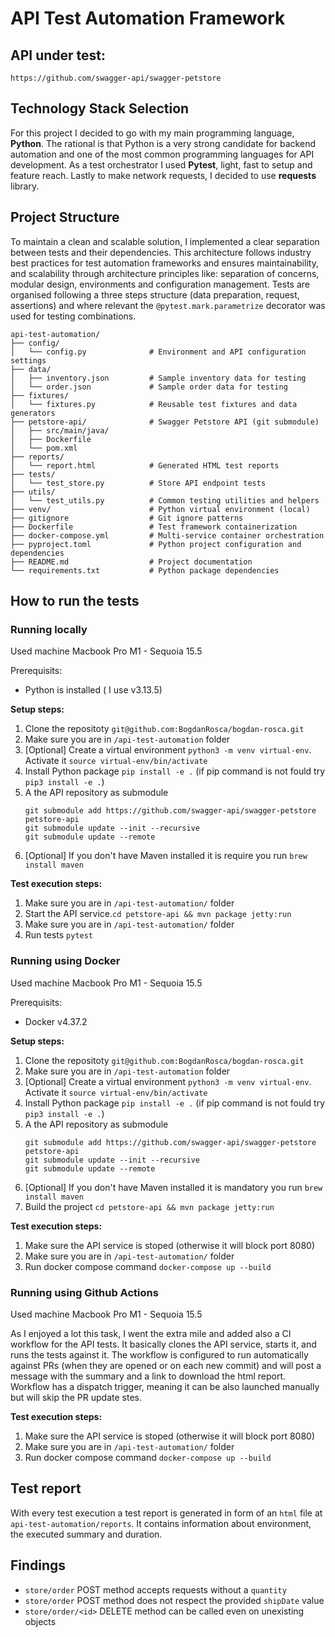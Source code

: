 # API Test Automation Framework

## API under test: 
`https://github.com/swagger-api/swagger-petstore`

## Technology Stack Selection
For this project I decided to go with my main programming language, **Python**. The rational is that Python is a very strong candidate for backend automation and one of the most common programming languages for API development. As a test orchestrator I used **Pytest**, light, fast to setup and feature reach. Lastly to make network requests, I decided to use **requests** library.  


## Project Structure
To maintain a clean and scalable solution, I implemented a clear separation between tests and their dependencies. This architecture follows industry best practices for test automation frameworks and ensures maintainability, and scalability through architecture principles like: separation of concerns, modular design, environments and configuration management. Tests are organised following a three steps structure (data preparation, request, assertions) and where relevant the `@pytest.mark.parametrize` decorator was used for testing combinations. 

```
api-test-automation/
├── config/                
│   └── config.py              # Environment and API configuration settings
├── data/                   
│   ├── inventory.json         # Sample inventory data for testing
│   └── order.json             # Sample order data for testing
├── fixtures/                
│   └── fixtures.py            # Reusable test fixtures and data generators
├── petstore-api/              # Swagger Petstore API (git submodule)
│   ├── src/main/java/         
│   ├── Dockerfile            
│   └── pom.xml             
├── reports/                
│   └── report.html            # Generated HTML test reports
├── tests/                   
│   └── test_store.py          # Store API endpoint tests
├── utils/                  
│   └── test_utils.py          # Common testing utilities and helpers
├── venv/                      # Python virtual environment (local)
├── gitignore                  # Git ignore patterns
├── Dockerfile                 # Test framework containerization
├── docker-compose.yml         # Multi-service container orchestration
├── pyproject.toml             # Python project configuration and dependencies
├── README.md                  # Project documentation
└── requirements.txt           # Python package dependencies
```


## How to run the tests

### Running locally
Used machine Macbook Pro M1 - Sequoia 15.5

Prerequisits: 
- Python is installed ( I use v3.13.5)

**Setup steps:** 
1. Clone the repositoty `git@github.com:BogdanRosca/bogdan-rosca.git`  
2. Make sure you are in `/api-test-automation` folder       
3. [Optional] Create a virtual environment `python3 -m venv virtual-env`. Activate it `source virtual-env/bin/activate` 
4. Install Python package `pip install -e .` (if pip command is not fould try `pip3 install -e .`)   
5. A the API repository as submodule 
   ```
   git submodule add https://github.com/swagger-api/swagger-petstore petstore-api
   git submodule update --init --recursive
   git submodule update --remote
   ```
6. [Optional] If you don't have Maven installed it is require you run `brew install maven`

**Test execution steps:**  
1. Make sure you are in `/api-test-automation/` folder     
2. Start the API service.`cd petstore-api && mvn package jetty:run`
3. Make sure you are in `/api-test-automation/` folder     
4. Run tests `pytest`

### Running using Docker 
Used machine Macbook Pro M1 - Sequoia 15.5

Prerequisits: 
- Docker v4.37.2

**Setup steps:** 
1. Clone the repositoty `git@github.com:BogdanRosca/bogdan-rosca.git`  
2. Make sure you are in `/api-test-automation` folder       
3. [Optional] Create a virtual environment `python3 -m venv virtual-env`. Activate it `source virtual-env/bin/activate` 
4. Install Python package `pip install -e .` (if pip command is not fould try `pip3 install -e .`)   
5. A the API repository as submodule 
   ```
   git submodule add https://github.com/swagger-api/swagger-petstore petstore-api
   git submodule update --init --recursive
   git submodule update --remote
   ```
6. [Optional] If you don't have Maven installed it is mandatory you run `brew install maven`
7. Build the project `cd petstore-api && mvn package jetty:run`

**Test execution steps:**  
1. Make sure the API service is stoped (otherwise it will block port 8080)
2. Make sure you are in `/api-test-automation/` folder       
3. Run docker compose command `docker-compose up --build`
 

### Running using Github Actions
Used machine Macbook Pro M1 - Sequoia 15.5

As I enjoyed a lot this task, I went the extra mile and added also a CI workflow for the API tests. It basically clones the API service, starts it, and runs the tests against it. The workflow is configured to run automatically against PRs (when they are opened or on each new commit) and will post a message with the summary and a link to download the html report. Workflow has a dispatch trigger, meaning it can be also launched manually but will skip the PR update stes. 

**Test execution steps:**  
1. Make sure the API service is stoped (otherwise it will block port 8080)
2. Make sure you are in `/api-test-automation/` folder       
3. Run docker compose command `docker-compose up --build`

## Test report
With every test execution a test report is generated in form of an `html` file at `api-test-automation/reports`. It contains information about environment, the executed summary and duration.


## Findings
- `store/order` POST method accepts requests without a `quantity`
- `store/order` POST method does not respect the provided `shipDate` value
- `store/order/<id>` DELETE method can be called even on unexisting objects 